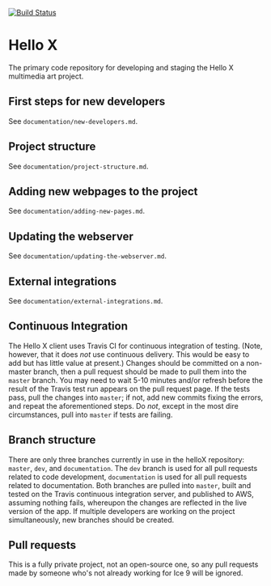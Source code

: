 [![Build Status](https://travis-ci.org/ice-nine-as/hellox-client.svg?branch=master)](https://travis-ci.org/ice-nine-as/hellox-client)

# Hello X

The primary code repository for developing and staging the Hello X multimedia art project.

## First steps for new developers

See `documentation/new-developers.md`.

## Project structure

See `documentation/project-structure.md`.

## Adding new webpages to the project

See `documentation/adding-new-pages.md`.

## Updating the webserver

See `documentation/updating-the-webserver.md`.

## External integrations

See `documentation/external-integrations.md`.

## Continuous Integration

The Hello X client uses Travis CI for continuous integration of testing. (Note, however, that it does *not* use continuous delivery. This would be easy to add but has little value at present.) Changes should be committed on a non-master branch,
then a pull request should be made to pull them into the `master` branch. You may need to wait 5-10 minutes and/or refresh before the result of the Travis test run appears on the pull request page. If the tests pass, pull the changes into `master`; if not, add new commits fixing the errors, and repeat the aforementioned steps. Do *not*, except in the most dire circumstances, pull into `master` if tests are failing. 

## Branch structure

There are only three branches currently in use in the helloX repository: `master`, `dev`, and `documentation`. The `dev` branch is used for all pull requests related to code development, `documentation` is used for all pull requests related to documentation. Both branches are pulled into `master`, built and tested on the Travis continuous integration server, and published to AWS, assuming nothing fails, whereupon the changes are reflected in the live version of the app. If multiple developers are working on the project simultaneously, new branches should be created.

## Pull requests

This is a fully private project, not an open-source one, so any pull requests made by someone who's not already working for Ice 9 will be ignored.
